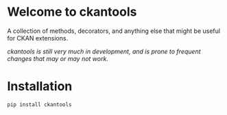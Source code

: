 # Welcome to ckantools

A collection of methods, decorators, and anything else that might be useful for CKAN extensions.

_ckantools is still very much in development, and is prone to frequent changes that may or may not work._

# Installation

```shell
pip install ckantools
```
